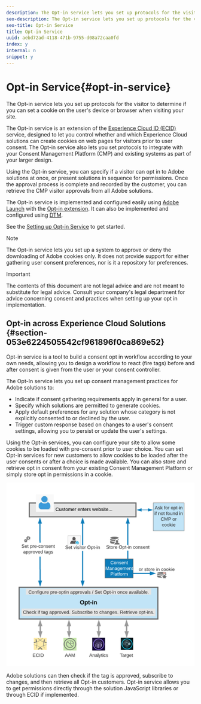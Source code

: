 ```yaml
---
description: The Opt-in service lets you set up protocols for the visitor to determine if you can set a cookie on the user's device or browser when visiting your site.
seo-description: The Opt-in service lets you set up protocols for the visitor to determine if you can set a cookie on the user's device or browser when visiting your site.
seo-title: Opt-in Service
title: Opt-in Service
uuid: aebd72ad-4118-471b-9755-d08a72caa0fd
index: y
internal: n
snippet: y
---
```


# Opt-in Service{#opt-in-service}

The Opt-in service lets you set up protocols for the visitor to determine if you can set a cookie on the user's device or browser when visiting your site.

The Opt-in service is an extension of the [Experience Cloud ID (ECID)](https://marketing.adobe.com/resources/help/en_US/mcvid/) service, designed to let you control whether and which Experience Cloud solutions can create cookies on web pages for visitors prior to user consent. The Opt-in service also lets you set protocols to integrate with your Consent Management Platform (CMP) and existing systems as part of your larger design.

Using the Opt-in service, you can specify if a visitor can opt in to Adobe solutions at once, or present solutions in sequence for permissions. Once the approval process is complete and recorded by the customer, you can retrieve the CMP visitor approvals from all Adobe solutions.

The Opt-in service is implemented and configured easily using [Adobe Launch](https://docs.adobelaunch.com/) with the [Opt-in extension](../../mcvid-implementation-guides/overview/launch.md#concept-a6d47f02fd594dcbac56b4434c13f558). It can also be implemented and configured using [DTM](../../mcvid-implementation-guides/overview/optin-dtm.md#concept-ae331b16415e4696b62171c1cc48c808).

See the [Setting up Opt-in Service](../../mcvid-implementation-guides/overview/getting-started.md#concept-4dd4b337866e4f30af374e41e808a878) to get started.

>[!NOTE]
>
>The Opt-in service lets you set up a system to approve or deny the downloading of Adobe cookies only. It does not provide support for either gathering user consent preferences, nor is it a repository for preferences.

>[!IMPORTANT]
>
>The contents of this document are not legal advice and are not meant to substitute for legal advice. Consult your company's legal department for advice concerning consent and practices when setting up your opt in implementation.

## Opt-in across Experience Cloud Solutions {#section-053e6224505542cf961896f0ca869e52}

Opt-in service is a tool to build a consent opt in workflow according to your own needs, allowing you to design a workflow to react (fire tags) before and after consent is given from the user or your consent controller.

The Opt-In service lets you set up consent management practices for Adobe solutions to:

* Indicate if consent gathering requirements apply in general for a user. 
* Specify which solutions are permitted to generate cookies. 
* Apply default preferences for any solution whose category is not explicitly consented to or declined by the user. 
* Trigger custom response based on changes to a user's consent settings, allowing you to persist or update the user's settings.

Using the Opt-in services, you can configure your site to allow some cookies to be loaded with pre-consent prior to user choice. You can set Opt-in services for new customers to allow cookies to be loaded after the user consents or after a choice is made available. You can also store and retrieve opt in consent from your existing Consent Management Platform or simply store opt in permissions in a cookie.

![](assets/Opt-in-approval.png)

Adobe solutions can then check if the tag is approved, subscribe to changes, and then retrieve all Opt-in customers. Opt-in service allows you to get permissions directly through the solution JavaScript libraries or through ECID if implemented. 
